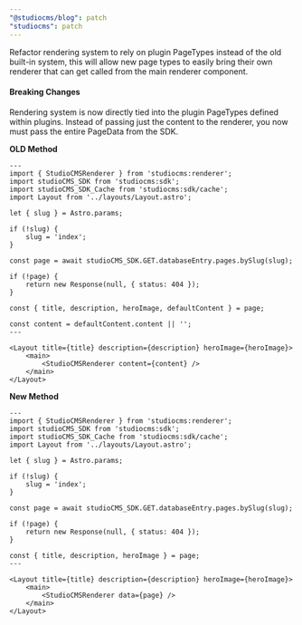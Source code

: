 ```yaml
---
"@studiocms/blog": patch
"studiocms": patch
---
```


Refactor rendering system to rely on plugin PageTypes instead of the old built-in system, this will allow new page types to easily bring their own renderer that can get called from the main renderer component.

#### Breaking Changes

Rendering system is now directly tied into the plugin PageTypes defined within plugins. Instead of passing just the content to the renderer, you now must pass the entire PageData from the SDK.

**OLD Method**

```astro title="[...slug].astro"
---
import { StudioCMSRenderer } from 'studiocms:renderer';
import studioCMS_SDK from 'studiocms:sdk';
import studioCMS_SDK_Cache from 'studiocms:sdk/cache';
import Layout from '../layouts/Layout.astro';

let { slug } = Astro.params;

if (!slug) {
	slug = 'index';
}

const page = await studioCMS_SDK.GET.databaseEntry.pages.bySlug(slug);

if (!page) {
	return new Response(null, { status: 404 });
}

const { title, description, heroImage, defaultContent } = page;

const content = defaultContent.content || '';
---

<Layout title={title} description={description} heroImage={heroImage}>
	<main>
		<StudioCMSRenderer content={content} />
	</main>
</Layout>
```

**New Method**

```astro title="[...slug].astro"
---
import { StudioCMSRenderer } from 'studiocms:renderer';
import studioCMS_SDK from 'studiocms:sdk';
import studioCMS_SDK_Cache from 'studiocms:sdk/cache';
import Layout from '../layouts/Layout.astro';

let { slug } = Astro.params;

if (!slug) {
	slug = 'index';
}

const page = await studioCMS_SDK.GET.databaseEntry.pages.bySlug(slug);

if (!page) {
	return new Response(null, { status: 404 });
}

const { title, description, heroImage } = page;
---

<Layout title={title} description={description} heroImage={heroImage}>
	<main>
		<StudioCMSRenderer data={page} />
	</main>
</Layout>
```